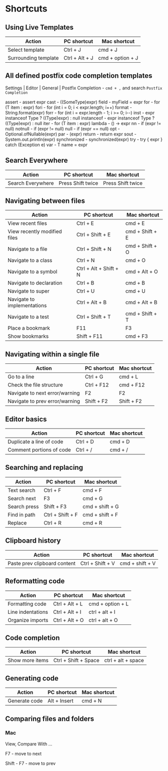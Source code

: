 # Shortcuts

## Using Live Templates

| Action               | PC shortcut    | Mac shortcut     |
|----------------------|----------------|------------------|
| Select template      | Ctrl + J       | cmd + J          |
| Surrounding template | Ctrl + Alt + J | cmd + option + J |

## All defined postfix code completion templates

Settings | Editor | General | Postfix Completion - `cmd + ,` and search `Postfix Completion`

assert - assert expr
cast - ((SomeType)expr)
field -  myField = expr
for - for (T item : expr)
fori - for (int i = 0; i < expr.length; i++)
format - String.format(expr)
forr - for (int i = expr.length - 1; i >= 0; i--)
inst - expr instanceof Type ? ((Type)expr) : null
instanceof - expr instanceof Type ? ((Type)expr) : null
iter - for (T item : expr)
lambda - () -> expr
nn - if (expr != null)
notnull - if (expr != null)
null - if (expr == null)
opt - Optional.ofNullable(expr)
par - (expr)
return - return expr
sout - System.out.println(expr)
synchronized - synchronized(expr)
try - try { expr } catch (Exception e)
var - T name = expr

## Search Everywhere

| Action            | PC shortcut       | Mac shortcut      |
|-------------------|-------------------|-------------------|
| Search Everywhere | Press Shift twice | Press Shift twice |

## Navigating between files

| Action                       | PC shortcut           | Mac shortcut    |
|------------------------------|-----------------------|-----------------|
| View recent files            | Ctrl + E              | cmd + E         |
| View recently modified files | Ctrl + Shift + E      | cmd + Shift + E |
| Navigate to a file           | Ctrl + Shift + N      | cmd + Shift + O |
| Navigate to a class          | Ctrl + N              | cmd + O         |
| Navigate to a symbol         | Ctrl + Alt + Shift + N| cmd + Alt + O   |
| Navigate to declaration      | Ctrl + B              | cmd + B         |
| Navigate to super            | Ctrl + U              | cmd + U         |
| Navigate to implementations  | Ctrl + Alt + B        | cmd + Alt + B   |
| Navigate to a test           | Ctrl + Shift + T      | cmd + Shift + T |
| Place a bookmark             | F11                   | F3              |
| Show bookmarks               | Shift + F11           | cmd + F3        |

## Navigating within a single file

| Action                         | PC shortcut | Mac shortcut |
|--------------------------------|-------------|--------------|
| Go to a line                   | Ctrl + G    | cmd + L      |
| Check the file structure       | Ctrl + F12  | cmd + F12    |
| Navigate to next error/warning | F2          | F2           |
| Navigate to prev error/warning | Shift + F2  | Shift + F2   |

## Editor basics

| Action                   | PC shortcut | Mac shortcut |
|--------------------------|-------------|--------------|
| Duplicate a line of code | Ctrl + D    | cmd + D      |
| Comment portions of code | Ctrl + /    | cmd + /      |

## Searching and replacing

| Action       | PC shortcut      | Mac shortcut    |
|--------------|------------------|-----------------|
| Text search  | Ctrl + F         | cmd + F         |
| Search next  | F3               | cmd + G         |
| Search press | Shift + F3       | cmd + shift + G |
| Find in path | Ctrl + Shift + F | cmd + shift + F |
| Replace      | Ctrl + R         | cmd + R         |

## Clipboard history

| Action                       | PC shortcut       | Mac shortcut      |
|------------------------------|-------------------|-------------------|
| Paste prev clipboard content | Ctrl + Shift + V  | cmd + shift + V   |

## Reformatting code

| Action            | PC shortcut    | Mac shortcut     |
|-------------------|----------------|------------------|
| Formatting code   | Ctrl + Alt + L | cmd + option + L |
| Line indentations | Ctrl + Alt + I | ctrl + alt + I   |
| Organize imports  | Ctrl + Alt + O | ctrl + alt + O   |

## Code completion

| Action          | PC shortcut          | Mac shortcut       |
|-----------------|----------------------|--------------------|
| Show more items | Ctrl + Shift + Space | ctrl + alt + space |

## Generating code

| Action        | PC shortcut  | Mac shortcut |
|---------------|--------------|--------------|
| Generate code | Alt + Insert | cmd + N      |

## Comparing files and folders

### Mac

View, Compare With ...

F7 - move to next

Shift - F7 - move to prev
